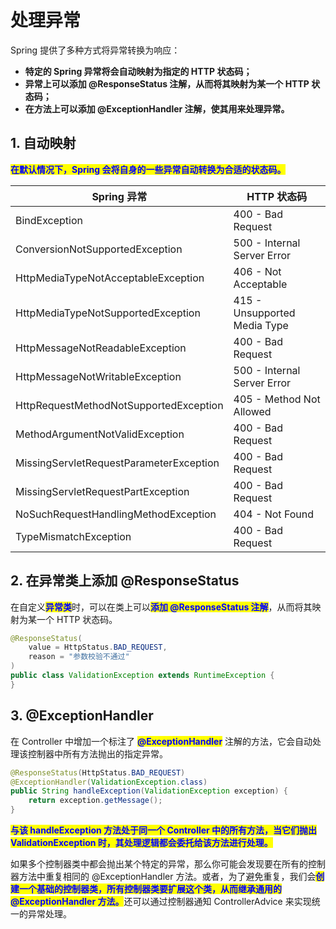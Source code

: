 # 处理异常

Spring 提供了多种方式将异常转换为响应：

* **特定的 Spring 异常将会自动映射为指定的 HTTP 状态码；**
* **异常上可以添加 @ResponseStatus 注解，从而将其映射为某一个 HTTP 状态码；**
* **在方法上可以添加 @ExceptionHandler 注解，使其用来处理异常。**

## **1. 自动映射**

<mark style="color:blue;">**在默认情况下，Spring 会将自身的一些异常自动转换为合适的状态码。**</mark>

| Spring 异常                               | HTTP 状态码                     |
| --------------------------------------- | ---------------------------- |
| BindException                           | 400 - Bad Request            |
| ConversionNotSupportedException         | 500 - Internal Server Error  |
| HttpMediaTypeNotAcceptableException     | 406 - Not Acceptable         |
| HttpMediaTypeNotSupportedException      | 415 - Unsupported Media Type |
| HttpMessageNotReadableException         | 400 - Bad Request            |
| HttpMessageNotWritableException         | 500 - Internal Server Error  |
| HttpRequestMethodNotSupportedException  | 405 - Method Not Allowed     |
| MethodArgumentNotValidException         | 400 - Bad Request            |
| MissingServletRequestParameterException | 400 - Bad Request            |
| MissingServletRequestPartException      | 400 - Bad Request            |
| NoSuchRequestHandlingMethodException    | 404 - Not Found              |
| TypeMismatchException                   | 400 - Bad Request            |

## **2. 在异常类上添加 @ResponseStatus**

在自定义<mark style="color:blue;">**异常类**</mark>时，可以在类上可以<mark style="color:blue;">**添加 @ResponseStatus 注解**</mark>，从而将其映射为某一个 HTTP 状态码。

```java
@ResponseStatus(
    value = HttpStatus.BAD_REQUEST,
    reason = "参数校验不通过"
)
public class ValidationException extends RuntimeException {
}
```

## **3. @ExceptionHandler**

在 Controller 中增加一个标注了 <mark style="color:blue;">**@ExceptionHandler**</mark> 注解的方法，它会自动处理该控制器中所有方法抛出的指定异常。

```java
@ResponseStatus(HttpStatus.BAD_REQUEST)
@ExceptionHandler(ValidationException.class)
public String handleException(ValidationException exception) {
    return exception.getMessage();
}
```

<mark style="color:blue;">**与该 handleException 方法处于同一个 Controller 中的所有方法，当它们抛出 ValidationException 时，其处理逻辑都会委托给该方法进行处理。**</mark>

如果多个控制器类中都会抛出某个特定的异常，那么你可能会发现要在所有的控制器方法中重复相同的 @ExceptionHandler 方法。或者，为了避免重复，我们会<mark style="color:blue;">**创建一个基础的控制器类，所有控制器类要扩展这个类，从而继承通用的 @ExceptionHandler 方法。**</mark>还可以通过控制器通知 ControllerAdvice 来实现统一的异常处理。
